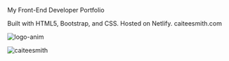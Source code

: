 My Front-End Developer Portfolio

Built with HTML5, Bootstrap, and CSS. Hosted on Netlify.
caiteesmith.com

![logo-anim](https://user-images.githubusercontent.com/7319667/227025874-89e8b2dc-8ceb-4d9f-8c9f-7b0b57264a5b.svg)

![caiteesmith](https://user-images.githubusercontent.com/7319667/227025891-0ca6fdda-a1ca-4d9c-90ee-9c1dda41c4f0.png)

